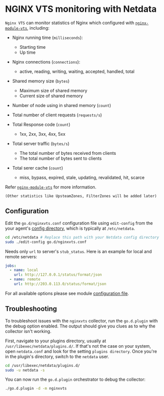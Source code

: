 <!--
title: "NGINX Vts monitoring"
custom_edit_url: https://github.com/netdata/go.d.plugin/edit/master/modules/nginxvts/README.md
sidebar_label: "NGINX VTS"
-->

# NGINX VTS monitoring with Netdata

`Nginx VTS` can monitor statistics of Nginx which configured with [`nginx-module-vts`](https://github.com/vozlt/nginx-module-vts), including:



- Nginx running time (`milliseconds`): 
  - Starting time
  - Up time
- Nginx connections (`connections`):
  - active,	reading, writing, waiting, accepted, handled, total	

- Shared memory size (`bytes`)
  - Maximum size of shared memory
  - Current size of shared memory
- Number of node using in shared memory (`count`)

- Total number of client requests (`requests/s`)
- Total Response code (`count`)
  - 1xx, 2xx, 3xx, 4xx, 5xx
- Total server traffic (`bytes/s`)
  - The total number of bytes received from clients
  - The total number of bytes sent to clients
- Total serer cache (`count`)
  - miss, bypass, expired, stale, updating, revalidated, hit, scarce

Refer [`nginx-module-vts`](https://github.com/vozlt/nginx-module-vts#json) for more information.

`(Other statistics like UpsteamZones, FilterZones will be added later)`

## Configuration

Edit the `go.d/nginxvts.conf` configuration file using `edit-config` from the your agent's [config
directory](/docs/step-by-step/step-04.md#find-your-netdataconf-file), which is typically at `/etc/netdata`.

```bash
cd /etc/netdata # Replace this path with your Netdata config directory
sudo ./edit-config go.d/nginxvts.conf
```

Needs only `url` to server's `stub_status`. Here is an example for local and remote servers:

```yaml
jobs:
  - name: local
    url: http://127.0.0.1/status/format/json
  - name: remote
    url: http://203.0.113.0/status/format/json
```

For all available options please see module [configuration file](https://github.com/netdata/go.d.plugin/blob/master/config/go.d/nginxvts.conf).


## Troubleshooting

To troubleshoot issues with the `nginxvts` collector, run the `go.d.plugin` with the debug option enabled.
The output should give you clues as to why the collector isn't working.

First, navigate to your plugins directory, usually at `/usr/libexec/netdata/plugins.d/`. If that's not the case on your
system, open `netdata.conf` and look for the setting `plugins directory`. Once you're in the plugin's directory, switch
to the `netdata` user.

```bash
cd /usr/libexec/netdata/plugins.d/
sudo -u netdata -s
```

You can now run the `go.d.plugin` orchestrator to debug the collector:

```bash
./go.d.plugin -d -m nginxvts
```